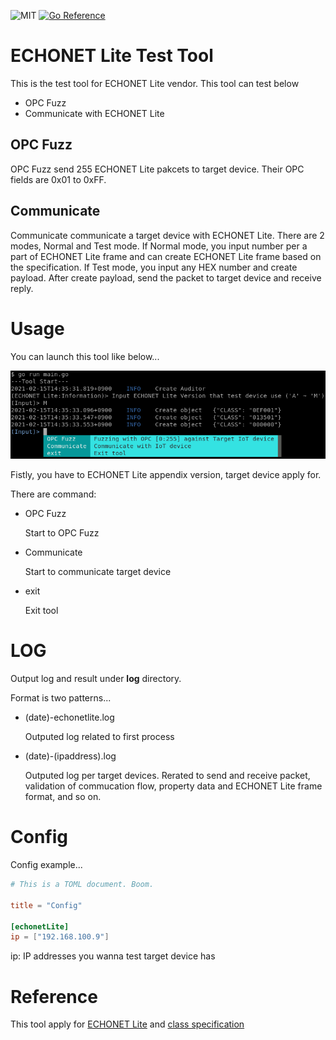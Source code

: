 ![MIT](https://img.shields.io/github/license/tttfrfr2/ECHONETTester?style=flat-square)
[![Go Reference](https://pkg.go.dev/badge/github.com/tttfrfr2/ECHONETTester/.svg)](https://pkg.go.dev/github.com/tttfrfr2/ECHONETTester/)
# ECHONET Lite Test Tool
This is the test tool for ECHONET Lite vendor. 
This tool can test below

- OPC Fuzz
- Communicate with ECHONET Lite

## OPC Fuzz
OPC Fuzz send 255 ECHONET Lite pakcets to target device. Their OPC fields are 0x01 to 0xFF. 

## Communicate 
Communicate communicate a target device with ECHONET Lite. There are 2 modes, Normal and Test mode. If Normal mode, you input number per a part of ECHONET Lite frame and can create ECHONET Lite frame based on the specification. If Test mode, you input any HEX number and create payload. After create payload, send the packet to target device and receive reply.

# Usage
You can launch this tool like below...

![demo_first](./demo_first.png)

Fistly, you have to ECHONET Lite appendix version, target device apply for.

There are command:
- OPC Fuzz

	Start to OPC Fuzz
- Communicate

	Start to communicate target device
- exit

	Exit tool

# LOG
Output log and result under **log** directory. 

Format is two patterns...

- (date)-echonetlite.log

	Outputed log related to first process

- (date)-(ipaddress).log

	Outputed log per target devices. Rerated to send and receive packet, validation of commucation flow, property data and ECHONET Lite frame format, and so on.

# Config
Config example...

```toml:config.toml
# This is a TOML document. Boom.

title = "Config"

[echonetLite]
ip = ["192.168.100.9"]
```
ip: IP addresses you wanna test target device has

# Reference
This tool apply for [ECHONET Lite](https://echonet.jp/spec_v113_lite_en/) and [class specification](https://echonet.jp/spec_object_rm_en/)
